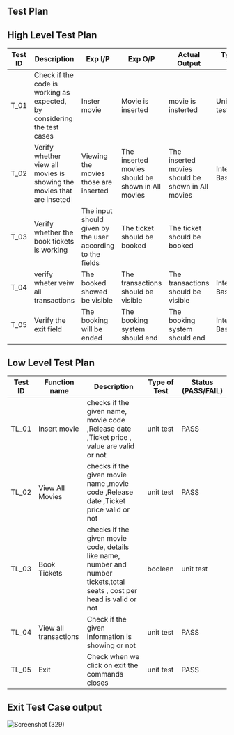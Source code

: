 ## Test Plan

## High Level Test Plan

| Test ID | Description | Exp I/P | Exp O/P |	Actual Output | Type of Test |
| --- | --- | --- | --- | --- | --- |
| T_01 | Check if the code is working as expected, by considering the test cases | Inster movie | Movie is inserted | movie is insterted | Unit testing |
| T_02 | Verify whether view all movies is showing the movies that are inseted  |  Viewing the movies those are inserted| The inserted movies should be shown in All movies | The inserted movies should be shown in All movies | Integration Based |
| T_03 | Verify whether the book tickets is working  | The input should given by the user according to the fields | The ticket should be booked  | The ticket should be booked | | Integration Based |
| T_04 | verify wheter veiw all transactions  | The  booked showed be visible | The transactions should be visible | The transactions should be visible | Integration Based |
| T_05| Verify the exit field| The booking will be ended | The booking system should end | The booking system should end | Integration Based |




## Low Level Test Plan 

| Test ID | Function name | Description | Type of Test | Status (PASS/FAIL) |
| --- | --- | --- | --- |  --- |
| TL_01 | Insert movie | checks if the given name, movie code ,Release date ,Ticket price , value are valid or not | unit test | PASS |
| TL_02 | View All Movies | checks if the given movie name ,movie code ,Release date ,Ticket price  valid or not  | unit test | PASS |
| TL_03 | Book Tickets | checks if the given movie code, details like name, number and number tickets,total seats , cost per head is valid or not | boolean | unit test | PASS |
| TL_04 | View all transactions | Check if the given information is showing or not | unit test | PASS |
| TL_05 | Exit | Check when we click on exit the commands closes  | unit test | PASS |



## Exit Test Case output

![Screenshot (329)](https://user-images.githubusercontent.com/58597785/132361550-4fd106cf-5613-4172-b9f9-96b207ad43b9.png)


